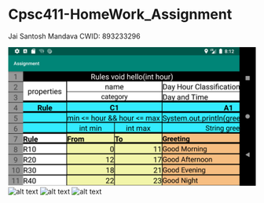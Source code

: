 # Cpsc411-HomeWork_Assignment
Jai Santosh Mandava
CWID: 893233296

![alt text](https://github.com/santosh6995/Cpsc411-HomeWork_Assignment/blob/master/Screenshot_1570417959.png)
![alt text](http://url/to/img.png)
![alt text](http://url/to/img.png)
![alt text](http://url/to/img.png)
